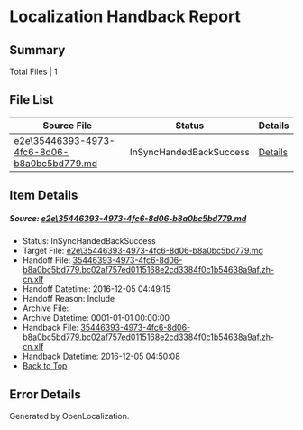 # <a name='report-top'></a> Localization Handback Report

## Summary
 Total Files | 1

## File List
 Source File | Status | Details 
 ----------- | ------ | ------- 
 [e2e\35446393-4973-4fc6-8d06-b8a0bc5bd779.md](https://github.com/OpenLocalizationTestOrg/ol-test0/blob/f25968c24747464b464d273b45296b0fdd0988f1/e2e/35446393-4973-4fc6-8d06-b8a0bc5bd779.md) | InSyncHandedBackSuccess | [Details](#4c80b65ff5c2e1c961720d2a1b85f477d9be5ce91)

## Item Details
##### <a name='4c80b65ff5c2e1c961720d2a1b85f477d9be5ce91'></a> Source: [e2e\35446393-4973-4fc6-8d06-b8a0bc5bd779.md](https://github.com/OpenLocalizationTestOrg/ol-test0/blob/f25968c24747464b464d273b45296b0fdd0988f1/e2e/35446393-4973-4fc6-8d06-b8a0bc5bd779.md)
* Status: InSyncHandedBackSuccess
* Target File: [e2e\35446393-4973-4fc6-8d06-b8a0bc5bd779.md](https://github.com/OpenLocalizationTestOrg/ol-test0-zhcn/blob/3993609492097d23ed980757313fca6a74db16ed/e2e/35446393-4973-4fc6-8d06-b8a0bc5bd779.md)
* Handoff File: [35446393-4973-4fc6-8d06-b8a0bc5bd779.bc02af757ed0115168e2cd3384f0c1b54638a9af.zh-cn.xlf](https://github.com/OpenLocalizationTestOrg/ol-test0-handoff/blob/a357ddab967ad84dbbaa2d2d411748a6e0199717/ol-handoff/OpenLocalizationTestOrg/ol-test0-zhcn/shujia/ht/35446393-4973-4fc6-8d06-b8a0bc5bd779.bc02af757ed0115168e2cd3384f0c1b54638a9af.zh-cn.xlf)
* Handoff Datetime: 2016-12-05 04:49:15
* Handoff Reason: Include
* Archive File: 
* Archive Datetime: 0001-01-01 00:00:00
* Handback File: [35446393-4973-4fc6-8d06-b8a0bc5bd779.bc02af757ed0115168e2cd3384f0c1b54638a9af.zh-cn.xlf](https://github.com/OpenLocalizationTestOrg/ol-test0-handback/blob/5b4da333c26414585ba9c35cfae63a8d6e0ab9dd/ol-handback/OpenLocalizationTestOrg/ol-test0-zhcn/shujia/ht/35446393-4973-4fc6-8d06-b8a0bc5bd779.bc02af757ed0115168e2cd3384f0c1b54638a9af.zh-cn.xlf)
* Handback Datetime: 2016-12-05 04:50:08
* [Back to Top](#report-top)


## Error Details

Generated by OpenLocalization.
